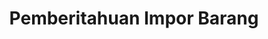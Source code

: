 ---
id: 103
title: Pemberitahuan Impor Barang
linkurl: https://kutt.it/Y7fYaf
fitur : lainlain
createdTime : 12/01/2020
modifiedTime : 12/01/2020
topik: DJBC
color: ffd33d
img: bc.jpeg
---